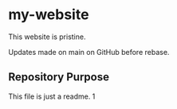 # my-website


This website is pristine.

Updates made on main on GitHub before rebase. 

## Repository Purpose
This file is just a readme. 1
